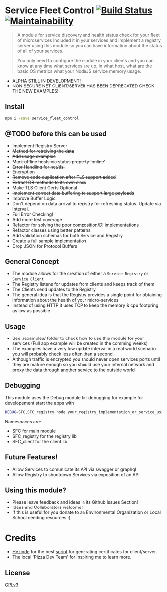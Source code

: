 # Service Fleet Control [![Build Status](https://travis-ci.org/pablitovicente/service_fleet_control.svg?branch=master)](https://travis-ci.org/pablitovicente/service_fleet_control) [![Maintainability](https://api.codeclimate.com/v1/badges/a2110cffbdb6fa57caaf/maintainability)](https://codeclimate.com/github/pablitovicente/service_fleet_control/maintainability)



> A module for service discovery and health status check for your fleet of microservices
> Included it in your services and implement a registry server using this module so you can 
> have information about the status of all of your services.
>
> You only need to configure the module in your clients and you can know at any time what
> services are up, in what host, what are the basic OS metrics what your NodeJS service 
> memory usage.

* ALPHA STILL IN DEVELOPMENT! 
* NON SECURE NET CLIENT/SERVER HAS BEEN DEPRECATED CHECK THE NEW EXAMPLES!


## Install

```bash
npm i -save service_fleet_control
```

## @TODO before this can be used
* ~~Implement Registry Server~~
* ~~Method for retreiving the data~~
* ~~Add usage examples~~
* ~~Mark offline hosts  via status property 'online'~~
* ~~Error Handling for net/tls!~~
* ~~Encryption~~
* ~~Remove code duplication after TLS support added~~
* ~~Extract DB methods to its own class~~
* ~~Make TLS Client Certs Optional~~
* ~~Implement correct data buffering to support large payloads~~
* Improve Buffer Logic
* Don't depend on data arrival to registry for refreshing status. Update via interval.
* Full Error Checking!
* Add more test coverage
* Refactor for solving the poor composition/DI implementations
* Refactor classes using better patterns
* Add validation schemas for both Service and Registry
* Create a full sample implementation
* Drop JSON for Protocol Buffers


## General Concept

* The module allows for the creation of either a `Service Registry` or `Service Client`
* The Registry listens for updates from clients and keeps track of them
* The Clients send updates to the Registry
* The general idea is that the Registry provides a single point for obtaining information about the health of your micro-services
* Instead of using HTTP it uses TCP to keep the memory & cpu footpring as low as possible

## Usage

* See ./examples/ folder to check how to use this module for your services (Full app example will be created in the comming weeks)
* The examples have a very low update interval in a real world scenario you will probably check less often than a second
* Although traffic is encrypted you should never open services ports until they are mature enough so you should use your internal network and proxy the data through another service to the outside world

## Debugging
This module uses the Debug module for debugging for example for developement start the apps with

```bash
DEBUG=SFC,SFC_registry node your_registry_implementation_or_service_using_the_module.js
```

Namespaces are:
* SFC for main module
* SFC_registry for the registry lib
* SFC_client for the client lib

## Future Features!
* Allow Services to comunicate its API via swagger or graphql
* Allow Registry to shootdown Services via exposition of an API

## Using this module? 
* Please leave feedback and ideas in its Github Issues Section!
* Ideas and Collaborators welcome!
* If this is useful for you donate to an Environmental Organization or Local School needing resources :)

# Credits
* [Heziode](https://github.com/Heziode) for the best [script](https://github.com/Heziode/Simple-TLS-Client-Server-with-Node.js/blob/master/genkey.sh) for generating certificates for client/server.
* The local 'Pizza Dev Team' for inspiring me to learn more.

## License

[GPLv3](https://www.gnu.org/licenses/gpl-3.0.en.html)

[npm-image]: https://img.shields.io/npm/v/live-xxx.svg
[npm-url]: https://www.npmjs.com/package/kaos_control
